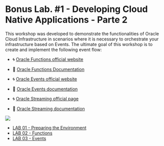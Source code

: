 ﻿# Bonus Lab. #1 - Developing Cloud Native Applications - Parte 2

This workshop was developed to demonstrate the functionalities of Oracle Cloud Infrastructure in scenarios where it is necessary to orchestrate your infrastructure based on Events. The ultimate goal of this workshop is to create and implement the following event flow:

- 🌀 [Oracle Functions official website](https://www.oracle.com/br/cloud-native/functions/)
- 🧾 [Oracle Functions Documentation](https://docs.oracle.com/en-us/iaas/Content/Functions/Concepts/functionsoverview.htm)

- 🌀 [Oracle Events official website](https://www.oracle.com/br/cloud-native/events-service/)
- 🧾 [Oracle Events documentation](https://docs.oracle.com/en-us/iaas/Content/Events/Concepts/eventsoverview.htm)

- 🌀 [Oracle Streaming official page](https://www.oracle.com/br/cloud-native/streaming/)
- 🧾 [Oracle Streaming documentation](https://docs.oracle.com/en-us/iaas/Content/Streaming/Concepts/streamingoverview.htm)


![](./Arquitetura.png)

- [LAB 01 - Preparing the Environment](./LAB01/README.md)
- [LAB 02 - Functions](./LAB02/README.md)
- [LAB 03 - Events](./LAB03/README.md)

